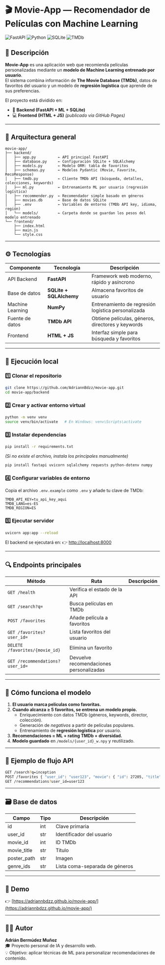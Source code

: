 
# 🎬 Movie-App — Recomendador de Películas con Machine Learning  

![FastAPI](https://img.shields.io/badge/FastAPI-009688?style=flat&logo=fastapi&logoColor=white)
![Python](https://img.shields.io/badge/Python-3.10+-blue?style=flat&logo=python)
![SQLite](https://img.shields.io/badge/SQLite-07405E?style=flat&logo=sqlite&logoColor=white)
![TMDb](https://img.shields.io/badge/TMDb-API-green?style=flat&logo=tmdb&logoColor=white)

## 📖 Descripción  

**Movie-App** es una aplicación web que recomienda películas personalizadas mediante un **modelo de Machine Learning entrenado por usuario**.  
El sistema combina información de **The Movie Database (TMDb)**, datos de favoritos del usuario y un modelo de **regresión logística** que aprende de sus preferencias.  

El proyecto está dividido en:  
- 🧠 **Backend (FastAPI + ML + SQLite)**  
- 💻 **Frontend (HTML + JS)** *(publicado vía GitHub Pages)*  

---

## 🧩 Arquitectura general  

```
movie-app/
├── backend/
│   ├── app.py          ← API principal FastAPI
│   ├── database.py     ← Configuración SQLite + SQLAlchemy
│   ├── models.py       ← Modelo ORM: tabla de favoritos
│   ├── schemas.py      ← Modelos Pydantic (Movie, Favorite, RecoResponse)
│   ├── tmdb.py         ← Cliente TMDb API (búsqueda, detalles, colecciones, keywords)
│   ├── ml.py           ← Entrenamiento ML por usuario (regresión logística)
│   ├── recommender.py  ← Recomendador simple basado en géneros
│   ├── movies.db       ← Base de datos SQLite
│   ├── .env            ← Variables de entorno (TMDb API key, idioma, región)
│   └── models/         ← Carpeta donde se guardan los pesos del modelo entrenado
└── frontend/
    ├── index.html
    ├── main.js
    └── style.css
```

---

## ⚙️ Tecnologías  

| Componente | Tecnología | Descripción |
|-------------|-------------|-------------|
| API Backend | **FastAPI** | Framework web moderno, rápido y asíncrono |
| Base de datos | **SQLite + SQLAlchemy** | Almacena favoritos de usuario |
| Machine Learning | **NumPy** | Entrenamiento de regresión logística personalizada |
| Fuente de datos | **TMDb API** | Obtiene películas, géneros, directores y keywords |
| Frontend | **HTML + JS** | Interfaz simple para búsqueda y favoritos |

---

## 🚀 Ejecución local  

### 1️⃣ Clonar el repositorio
```bash
git clone https://github.com/AdriannBdzz/movie-app.git
cd movie-app/backend
```

### 2️⃣ Crear y activar entorno virtual
```bash
python -m venv venv
source venv/bin/activate   # En Windows: venv\Scripts\activate
```

### 3️⃣ Instalar dependencias
```bash
pip install -r requirements.txt
```

*(Si no existe el archivo, instala los principales manualmente)*  
```bash
pip install fastapi uvicorn sqlalchemy requests python-dotenv numpy
```

### 4️⃣ Configurar variables de entorno
Copia el archivo `.env.example` como `.env` y añade tu clave de TMDb:
```
TMDB_API_KEY=tu_api_key_aqui
TMDB_LANG=es-ES
TMDB_REGION=ES
```

### 5️⃣ Ejecutar servidor
```bash
uvicorn app:app --reload
```

El backend se ejecutará en:
👉 [http://localhost:8000](http://localhost:8000)

---

## 🔍 Endpoints principales  

| Método | Ruta | Descripción |
|--------|------|--------------|
| `GET /health` | Verifica el estado de la API |
| `GET /search?q=` | Busca películas en TMDb |
| `POST /favorites` | Añade película a favoritos |
| `GET /favorites?user_id=` | Lista favoritos del usuario |
| `DELETE /favorites/{movie_id}` | Elimina un favorito |
| `GET /recommendations?user_id=` | Devuelve recomendaciones personalizadas |

---

## 🧠 Cómo funciona el modelo  

1. **El usuario marca películas como favoritas.**  
2. **Cuando alcanza ≥ 5 favoritos, se entrena un modelo propio.**  
   - Enriquecimiento con datos TMDb (géneros, keywords, director, colección).  
   - Generación de *negativos* a partir de películas populares.  
   - Entrenamiento de **regresión logística** por usuario.  
3. **Recomendaciones = ML + rating TMDb + diversidad.**  
4. **Modelo guardado** en `/models/{user_id}_w.npy` y reutilizado.

---

## 🧩 Ejemplo de flujo API  

```bash
GET /search?q=inception
POST /favorites { "user_id": "user123", "movie": { "id": 27205, "title": "Inception" } }
GET /recommendations?user_id=user123
```

---

## 🗃️ Base de datos  

| Campo | Tipo | Descripción |
|--------|------|-------------|
| id | int | Clave primaria |
| user_id | str | Identificador del usuario |
| movie_id | int | ID TMDb |
| movie_title | str | Título |
| poster_path | str | Imagen |
| genre_ids | str | Lista coma-separada de géneros |

---

## 🧾 Demo  
👉 [https://adriannbdzz.github.io/movie-app/](https://adriannbdzz.github.io/movie-app/)

---

## 🧑‍💻 Autor  

**Adrián Bermúdez Muñoz**  
🎓 Proyecto personal de IA y desarrollo web.  
💡 Objetivo: aplicar técnicas de ML para personalizar recomendaciones de contenido.
